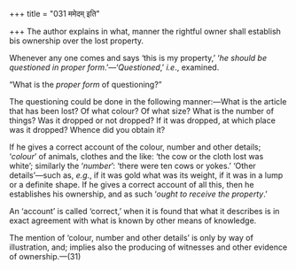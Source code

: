 +++
title = "031 ममेदम् इति"

+++
The author explains in what, manner the rightful owner shall establish
bis ownership over the lost property.

Whenever any one comes and says ‘this is my property,’ ‘*he should be
questioned* *in* *proper form*.’—‘*Questioned*,’ *i.e*., examined.

“What is the *proper form* of questioning?”

The questioning could be done in the following manner:—What is the
article that has been lost? Of what colour? Of what size? What is the
number of things? Was it dropped or not dropped? If it was dropped, at
which place was it dropped? Whence did you obtain it?

If he gives a correct account of the colour, number and other details;
‘*colour*’ of animals, clothes and the like: ‘the cow or the cloth lost
was white’; similarly the ‘*number*’: ‘there were ten cows or yokes.’
‘Other details’—such as, *e.g*., if it was gold what was its weight, if
it was in a lump or a definite shape. If he gives a correct account of
all this, then he establishes his ownership, and as such ‘*ought to
receive the property*.’

An ‘account’ is called ‘correct,’ when it is found that what it
describes is in exact agreement with what is known by other means of
knowledge.

The mention of ‘colour, number and other details’ is only by way of
illustration, and; implies also the producing of witnesses and other
evidence of ownership.—(31)


